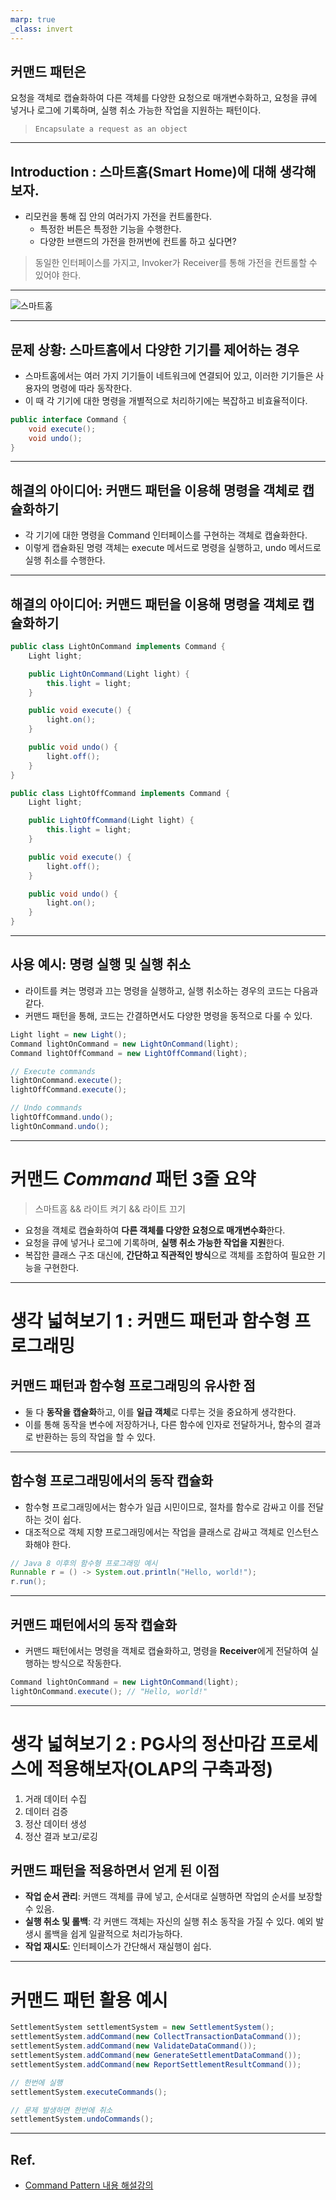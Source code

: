 ```yaml
---
marp: true
_class: invert
---
```


## **커맨드 패턴**은 
요청을 객체로 캡슐화하여 다른 객체를 다양한 요청으로 매개변수화하고, 요청을 큐에 넣거나 로그에 기록하며, 실행 취소 가능한 작업을 지원하는 패턴이다.

> `Encapsulate a request as an object`

---
## Introduction : 스마트홈(Smart Home)에 대해 생각해보자.

- 리모컨을 통해 집 안의 여러가지 가전을 컨트롤한다.
    - 특정한 버튼은 특정한 기능을 수행한다.
    - 다양한 브랜드의 가전을 한꺼번에 컨트롤 하고 싶다면?

> 동일한 인터페이스를 가지고, Invoker가 Receiver를 통해 가전을 컨트롤할 수 있어야 한다.
---

![스마트홈](philips-hue-new-app.webp)

---

## 문제 상황: 스마트홈에서 다양한 기기를 제어하는 경우
- 스마트홈에서는 여러 가지 기기들이 네트워크에 연결되어 있고, 이러한 기기들은 사용자의 명령에 따라 동작한다.
- 이 때 각 기기에 대한 명령을 개별적으로 처리하기에는 복잡하고 비효율적이다.

```java
public interface Command {
    void execute();
    void undo();
}
```

---

## 해결의 아이디어: 커맨드 패턴을 이용해 명령을 객체로 캡슐화하기
- 각 기기에 대한 명령을 Command 인터페이스를 구현하는 객체로 캡슐화한다.
- 이렇게 캡슐화된 명령 객체는 execute 메서드로 명령을 실행하고, undo 메서드로 실행 취소를 수행한다.

---
## 해결의 아이디어: 커맨드 패턴을 이용해 명령을 객체로 캡슐화하기
```java
public class LightOnCommand implements Command {
    Light light;

    public LightOnCommand(Light light) {
        this.light = light;
    }

    public void execute() {
        light.on();
    }

    public void undo() {
        light.off();
    }
}

public class LightOffCommand implements Command {
    Light light;

    public LightOffCommand(Light light) {
        this.light = light;
    }

    public void execute() {
        light.off();
    }

    public void undo() {
        light.on();
    }
}
```
---

## 사용 예시: 명령 실행 및 실행 취소
- 라이트를 켜는 명령과 끄는 명령을 실행하고, 실행 취소하는 경우의 코드는 다음과 같다.
- 커맨드 패턴을 통해, 코드는 간결하면서도 다양한 명령을 동적으로 다룰 수 있다.

```java
Light light = new Light();
Command lightOnCommand = new LightOnCommand(light);
Command lightOffCommand = new LightOffCommand(light);

// Execute commands
lightOnCommand.execute();
lightOffCommand.execute();

// Undo commands
lightOffCommand.undo();
lightOnCommand.undo();
```

---

# 커맨드 _Command_ 패턴 3줄 요약

> 스마트홈 && 라이트 켜기 && 라이트 끄기


- 요청을 객체로 캡슐화하여 **다른 객체를 다양한 요청으로 매개변수화**한다.
- 요청을 큐에 넣거나 로그에 기록하며, **실행 취소 가능한 작업을 지원**한다.
- 복잡한 클래스 구조 대신에, **간단하고 직관적인 방식**으로 객체를 조합하여 필요한 기능을 구현한다.

---

# 생각 넓혀보기 1 : 커맨드 패턴과 함수형 프로그래밍

## 커맨드 패턴과 함수형 프로그래밍의 유사한 점
- 둘 다 **동작을 캡슐화**하고, 이를 **일급 객체**로 다루는 것을 중요하게 생각한다.
- 이를 통해 동작을 변수에 저장하거나, 다른 함수에 인자로 전달하거나, 함수의 결과로 반환하는 등의 작업을 할 수 있다.

---

## 함수형 프로그래밍에서의 동작 캡슐화
- 함수형 프로그래밍에서는 함수가 일급 시민이므로, 절차를 함수로 감싸고 이를 전달하는 것이 쉽다.
- 대조적으로 객체 지향 프로그래밍에서는 작업을 클래스로 감싸고 객체로 인스턴스화해야 한다.

```java
// Java 8 이후의 함수형 프로그래밍 예시
Runnable r = () -> System.out.println("Hello, world!");
r.run();
```

---

## 커맨드 패턴에서의 동작 캡슐화
- 커맨드 패턴에서는 명령을 객체로 캡슐화하고, 명령을 **Receiver**에게 전달하여 실행하는 방식으로 작동한다.

```java
Command lightOnCommand = new LightOnCommand(light);
lightOnCommand.execute(); // "Hello, world!"
```
---

# 생각 넓혀보기 2 : PG사의 정산마감 프로세스에 적용해보자(OLAP의 구축과정)

1. 거래 데이터 수집
2. 데이터 검증
3. 정산 데이터 생성
4. 정산 결과 보고/로깅

## 커맨드 패턴을 적용하면서 얻게 된 이점

- **작업 순서 관리**: 커맨드 객체를 큐에 넣고, 순서대로 실행하면 작업의 순서를 보장할 수 있음.
- **실행 취소 및 롤백**: 각 커맨드 객체는 자신의 실행 취소 동작을 가질 수 있다. 예외 발생시 롤백을 쉽게 일괄적으로 처리가능하다.
- **작업 재시도**: 인터페이스가 간단해서 재실행이 쉽다.

---

# 커맨드 패턴 활용 예시

```java
SettlementSystem settlementSystem = new SettlementSystem();
settlementSystem.addCommand(new CollectTransactionDataCommand());
settlementSystem.addCommand(new ValidateDataCommand());
settlementSystem.addCommand(new GenerateSettlementDataCommand());
settlementSystem.addCommand(new ReportSettlementResultCommand());

// 한번에 실행
settlementSystem.executeCommands();

// 문제 발생하면 한번에 취소
settlementSystem.undoCommands();
```
---
## Ref.
- [Command Pattern 내용 해설강의](https://youtu.be/9qA5kw8dcSU)




